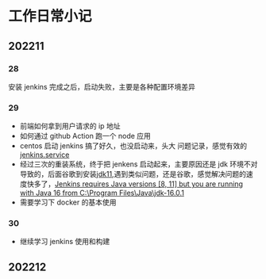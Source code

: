 # 工作日常小记

## 202211

### 28

安装 jenkins 完成之后，启动失败，主要是各种配置环境差异

### 29

- 前端如何拿到用户请求的 ip 地址
- 如何通过 github Action 跑一个 node 应用
- centos 启动 jenkins 搞了好久，也没启动来，头大
  问题记录，感觉有效的[jenkins.service](https://www.cnblogs.com/l48x4264l46/p/16506035.html)
- 经过三次的重装系统，终于把 jenkens 启动起来，主要原因还是 jdk 环境不对导致的，后面谷歌到安装[jdk11](https://www.oracle.com/in/java/technologies/downloads/#java11),遇到类似问题，还是谷歌，感觉解决问题的速度快多了，[Jenkins requires Java versions [8, 11] but you are running with Java 16 from C:\Program Files\Java\jdk-16.0.1](https://stackoverflow.com/questions/69066139/jenkins-requires-java-versions-8-11-but-you-are-running-with-java-16-from-c)
- 需要学习下 docker 的基本使用

### 30

- 继续学习 jenkins 使用和构建

## 202212
